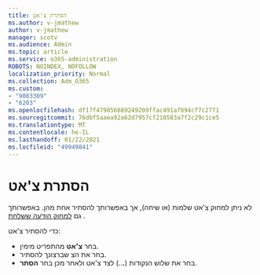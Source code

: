 ```yaml
---
title: הסתרת צ'אט
ms.author: v-jmathew
author: v-jmathew
manager: scotv
ms.audience: Admin
ms.topic: article
ms.service: o365-administration
ROBOTS: NOINDEX, NOFOLLOW
localization_priority: Normal
ms.collection: Adm_O365
ms.custom:
- "9003309"
- "6203"
ms.openlocfilehash: df17f479856689249209ffac491af894cf7c2771
ms.sourcegitcommit: 76dbf5aaea92a62d7957cf210583a7f2c29c1ce5
ms.translationtype: MT
ms.contentlocale: he-IL
ms.lasthandoff: 01/22/2021
ms.locfileid: "49949841"
---
```

# <a name="hide-a-chat"></a>הסתרת צ'אט

לא ניתן למחוק צ'אט שלמות (או שיחה), אך באפשרותך להסתיר אחת מהן. באפשרותך גם [למחוק הודעה ששלחת](https://support.office.com/client/delete-a-message-you-have-sent-67bd76a5-04e7-46ea-9ef0-5800865cb8f3) .

כדי להסתיר צ'אט:

- בחר **צ'אט** מהתפריט מימין.
- בחר את הצ שברצונך להסתיר.
- בחר את שלוש הנקודות (**.**..) לצד צ'אט ולאחר מכן בחר **הסתר**.
